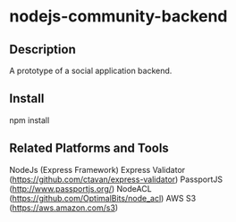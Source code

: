 # nodejs-community-backend

## Description
A prototype of a social application backend. 

## Install
  npm install
  
## Related Platforms and Tools
NodeJs (Express Framework)
Express Validator (https://github.com/ctavan/express-validator)
PassportJS (http://www.passportjs.org/)
NodeACL (https://github.com/OptimalBits/node_acl)
AWS S3 (https://aws.amazon.com/s3)
  
  
